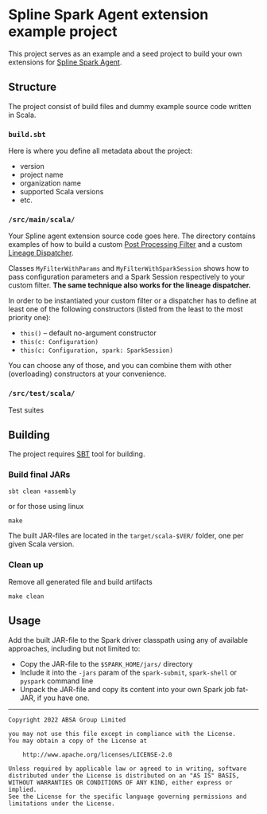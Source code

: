 # Spline Spark Agent extension example project

This project serves as an example and a seed project to build your own extensions
for [Spline Spark Agent](https://github.com/AbsaOSS/spline-spark-agent).

## Structure

The project consist of build files and dummy example source code written in Scala.

### `build.sbt`

Here is where you define all metadata about the project:

- version
- project name
- organization name
- supported Scala versions
- etc.

### `/src/main/scala/`

Your Spline agent extension source code goes here. The directory contains examples of how to build a
custom [Post Processing Filter](https://github.com/AbsaOSS/spline-spark-agent#filters)
and a custom [Lineage Dispatcher](https://github.com/AbsaOSS/spline-spark-agent#dispatchers).

Classes `MyFilterWithParams`  and `MyFilterWithSparkSession` shows how to pass configuration parameters and a Spark Session respectively to your
custom filter. **The same technique also works for the lineage dispatcher.**

In order to be instantiated your custom filter or a dispatcher has to define at least one of the following constructors
(listed from the least to the most priority one):
- `this()` &ndash; default no-argument constructor
- `this(c: Configuration)` 
- `this(c: Configuration, spark: SparkSession)` 

You can choose any of those, and you can combine them with other (overloading) constructors at your convenience.

### `/src/test/scala/`

Test suites

## Building

The project requires [SBT](https://www.scala-sbt.org/) tool for building.

### Build final JARs

```shell
sbt clean +assembly
```

or for those using linux

```shell
make
```

The built JAR-files are located in the `target/scala-$VER/` folder, one per given Scala version.

### Clean up

Remove all generated file and build artifacts

```shell
make clean
```

## Usage

Add the built JAR-file to the Spark driver classpath using any of available approaches, including but not limited to:

- Copy the JAR-file to the `$SPARK_HOME/jars/` directory
- Include it into the `-jars` param of the `spark-submit`, `spark-shell` or `pyspark` command line
- Unpack the JAR-file and copy its content into your own Spark job fat-JAR, if you have one.

---

    Copyright 2022 ABSA Group Limited
    
    you may not use this file except in compliance with the License.
    You may obtain a copy of the License at
    
        http://www.apache.org/licenses/LICENSE-2.0
    
    Unless required by applicable law or agreed to in writing, software
    distributed under the License is distributed on an "AS IS" BASIS,
    WITHOUT WARRANTIES OR CONDITIONS OF ANY KIND, either express or implied.
    See the License for the specific language governing permissions and
    limitations under the License.
